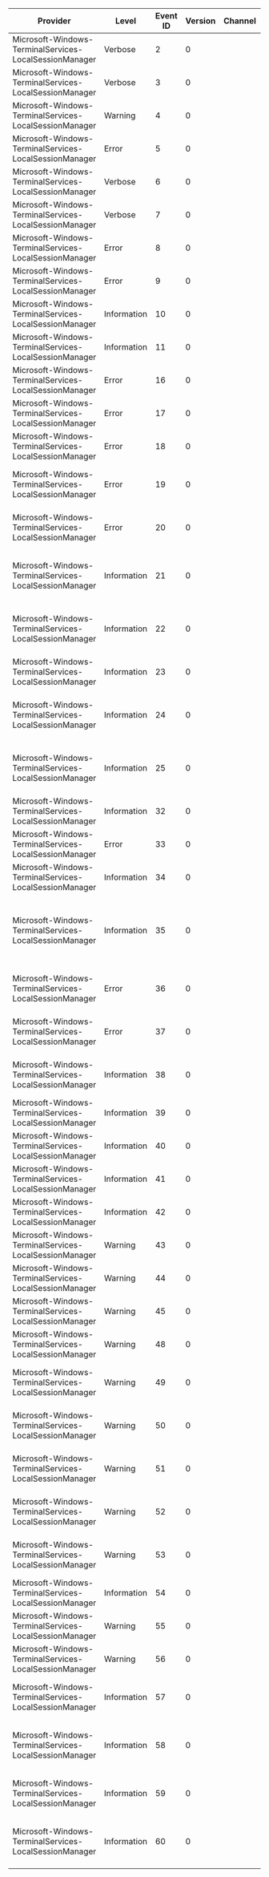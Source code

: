 Provider                                                |  Level        |  Event ID  |  Version  |  Channel  |  Task             |  Opcode  |  Keyword              |  Message
--------------------------------------------------------|---------------|------------|-----------|-----------|-------------------|----------|-----------------------|-------------------------------------------------------------------------------------------------------------------------------------------------------------------------------------------------------------
Microsoft-Windows-TerminalServices-LocalSessionManager  |  Verbose      |  2         |  0        |           |                   |          |                       |  {message}
Microsoft-Windows-TerminalServices-LocalSessionManager  |  Verbose      |  3         |  0        |           |                   |          |                       |  {message}
Microsoft-Windows-TerminalServices-LocalSessionManager  |  Warning      |  4         |  0        |           |                   |          |                       |  {message}
Microsoft-Windows-TerminalServices-LocalSessionManager  |  Error        |  5         |  0        |           |                   |          |                       |  {message}
Microsoft-Windows-TerminalServices-LocalSessionManager  |  Verbose      |  6         |  0        |           |                   |          |                       |  {message}
Microsoft-Windows-TerminalServices-LocalSessionManager  |  Verbose      |  7         |  0        |           |                   |          |                       |  {message}
Microsoft-Windows-TerminalServices-LocalSessionManager  |  Error        |  8         |  0        |           |                   |          |                       |  {message}
Microsoft-Windows-TerminalServices-LocalSessionManager  |  Error        |  9         |  0        |           |                   |          |                       |  {message}
Microsoft-Windows-TerminalServices-LocalSessionManager  |  Information  |  10        |  0        |           |  LogonProcessing  |  Start   |  PerfInstrumentation  |
Microsoft-Windows-TerminalServices-LocalSessionManager  |  Information  |  11        |  0        |           |  LogonProcessing  |  Stop    |  PerfInstrumentation  |
Microsoft-Windows-TerminalServices-LocalSessionManager  |  Error        |  16        |  0        |           |                   |          |                       |  Local Multi-User session manager failed to start. The relevant status code was {Param1}.
Microsoft-Windows-TerminalServices-LocalSessionManager  |  Error        |  17        |  0        |           |                   |          |                       |  Remote Desktop Service start failed. The relevant status code was {Param1}.
Microsoft-Windows-TerminalServices-LocalSessionManager  |  Error        |  18        |  0        |           |                   |          |                       |
Microsoft-Windows-TerminalServices-LocalSessionManager  |  Error        |  19        |  0        |           |                   |          |                       |  Registering with Service Control Manager to monitor Remote Desktop Service status failed with {Param1}; retry in ten minutes.
Microsoft-Windows-TerminalServices-LocalSessionManager  |  Error        |  20        |  0        |           |                   |          |                       |  Attempt to send {messageName} message to Windows video subsystem failed. The relevant status code was {errorCode}.
Microsoft-Windows-TerminalServices-LocalSessionManager  |  Information  |  21        |  0        |           |                   |          |                       |  Remote Desktop Services: Session logon succeeded:User: {User}Session ID: {SessionID}Source Network Address: {Address}
Microsoft-Windows-TerminalServices-LocalSessionManager  |  Information  |  22        |  0        |           |                   |          |                       |  Remote Desktop Services: Shell start notification received:User: {User}Session ID: {SessionID}Source Network Address: {Address}
Microsoft-Windows-TerminalServices-LocalSessionManager  |  Information  |  23        |  0        |           |                   |          |                       |  Remote Desktop Services: Session logoff succeeded:User: {User}Session ID: {SessionID}
Microsoft-Windows-TerminalServices-LocalSessionManager  |  Information  |  24        |  0        |           |                   |          |                       |  Remote Desktop Services: Session has been disconnected:User: {User}Session ID: {SessionID}Source Network Address: {Address}
Microsoft-Windows-TerminalServices-LocalSessionManager  |  Information  |  25        |  0        |           |                   |          |                       |  Remote Desktop Services: Session reconnection succeeded:User: {User}Session ID: {SessionID}Source Network Address: {Address}
Microsoft-Windows-TerminalServices-LocalSessionManager  |  Information  |  32        |  0        |           |                   |          |                       |  Plugin {messageName} has been successfully initialized
Microsoft-Windows-TerminalServices-LocalSessionManager  |  Error        |  33        |  0        |           |                   |          |                       |  Plugin {messageName} failed to initialize; error code {errorCode}
Microsoft-Windows-TerminalServices-LocalSessionManager  |  Information  |  34        |  0        |           |                   |          |                       |
Microsoft-Windows-TerminalServices-LocalSessionManager  |  Information  |  35        |  0        |           |                   |          |                       |  The client process ID {Param1} could not complete the session change notification event sent by the Remote Desktop service. The Remote Desktop service will not send any more session change notifications.
Microsoft-Windows-TerminalServices-LocalSessionManager  |  Error        |  36        |  0        |           |                   |          |                       |  An error occurred when transitioning from {StateName} in response to {EventName}. (ErrorCode {ErrorCode})
Microsoft-Windows-TerminalServices-LocalSessionManager  |  Error        |  37        |  0        |           |                   |          |                       |  Invalid state transition from {StateName} in response to {EventName}. (ErrorCode {ErrorCode})
Microsoft-Windows-TerminalServices-LocalSessionManager  |  Information  |  38        |  0        |           |                   |          |                       |  Transitioned successfully from {PreviousStateName} to {NewStateName} in response to {EventName}.
Microsoft-Windows-TerminalServices-LocalSessionManager  |  Information  |  39        |  0        |           |                   |          |                       |  Session {TargetSession} has been disconnected by session {Source}
Microsoft-Windows-TerminalServices-LocalSessionManager  |  Information  |  40        |  0        |           |                   |          |                       |  Session {Session} has been disconnected; reason code {Reason}
Microsoft-Windows-TerminalServices-LocalSessionManager  |  Information  |  41        |  0        |           |                   |          |                       |  Begin session arbitration:User: {User}Session ID: {SessionID}
Microsoft-Windows-TerminalServices-LocalSessionManager  |  Information  |  42        |  0        |           |                   |          |                       |  End session arbitration:User: {User}Session ID: {SessionID}
Microsoft-Windows-TerminalServices-LocalSessionManager  |  Warning      |  43        |  0        |           |                   |          |                       |  Windows Subsystem has taken too long to process Connect event for session {Session}
Microsoft-Windows-TerminalServices-LocalSessionManager  |  Warning      |  44        |  0        |           |                   |          |                       |  Windows Subsystem has taken too long to process Disconnect event for session {Session}
Microsoft-Windows-TerminalServices-LocalSessionManager  |  Warning      |  45        |  0        |           |                   |          |                       |  Windows Subsystem has taken too long to process Terminate event for session {Session}
Microsoft-Windows-TerminalServices-LocalSessionManager  |  Warning      |  48        |  0        |           |                   |          |                       |  Remote Connection Manager has taken too long to process logon message for session {Session}
Microsoft-Windows-TerminalServices-LocalSessionManager  |  Warning      |  49        |  0        |           |                   |          |                       |  Remote Connection Manager has taken too long to prepare for session arbitration for session {Session}
Microsoft-Windows-TerminalServices-LocalSessionManager  |  Warning      |  50        |  0        |           |                   |          |                       |  Remote Connection Manager has taken too long to process begin-connect-message for session {Session}
Microsoft-Windows-TerminalServices-LocalSessionManager  |  Warning      |  51        |  0        |           |                   |          |                       |  Remote Connection Manager has taken too long to process end-connect-message for session {Session}
Microsoft-Windows-TerminalServices-LocalSessionManager  |  Warning      |  52        |  0        |           |                   |          |                       |  Remote Connection Manager has taken too long to process begin-disconnect-message for session {Session}
Microsoft-Windows-TerminalServices-LocalSessionManager  |  Warning      |  53        |  0        |           |                   |          |                       |  Remote Connection Manager has taken too long to process end-disconnect-message for session {Session}
Microsoft-Windows-TerminalServices-LocalSessionManager  |  Information  |  54        |  0        |           |                   |          |                       |
Microsoft-Windows-TerminalServices-LocalSessionManager  |  Warning      |  55        |  0        |           |                   |          |                       |
Microsoft-Windows-TerminalServices-LocalSessionManager  |  Warning      |  56        |  0        |           |                   |          |                       |
Microsoft-Windows-TerminalServices-LocalSessionManager  |  Information  |  57        |  0        |           |                   |          |                       |  Session {SessionID} has started with Initial Command Process ID {InitCmdPid} and Windows Subsystem Process ID {Win32kPid}
Microsoft-Windows-TerminalServices-LocalSessionManager  |  Information  |  58        |  0        |           |                   |          |                       |  Session {SessionID} has started with Initial Command Process ID {InitCmdPid} ({InitCmdName}) and Windows Subsystem Process ID {Win32kPid}
Microsoft-Windows-TerminalServices-LocalSessionManager  |  Information  |  59        |  0        |           |                   |          |                       |  {Function} from {CallerImageName}( #0x{SessionId}/0x{ClientProcessId} )
Microsoft-Windows-TerminalServices-LocalSessionManager  |  Information  |  60        |  0        |           |                   |          |                       |  Glass session {SessionID} has been reconnected to a remote protocol; this session can now only be reconnect locally or from same remote protocol